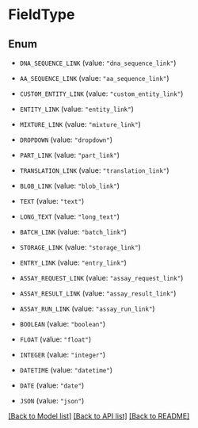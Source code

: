 # FieldType

## Enum


* `DNA_SEQUENCE_LINK` (value: `"dna_sequence_link"`)

* `AA_SEQUENCE_LINK` (value: `"aa_sequence_link"`)

* `CUSTOM_ENTITY_LINK` (value: `"custom_entity_link"`)

* `ENTITY_LINK` (value: `"entity_link"`)

* `MIXTURE_LINK` (value: `"mixture_link"`)

* `DROPDOWN` (value: `"dropdown"`)

* `PART_LINK` (value: `"part_link"`)

* `TRANSLATION_LINK` (value: `"translation_link"`)

* `BLOB_LINK` (value: `"blob_link"`)

* `TEXT` (value: `"text"`)

* `LONG_TEXT` (value: `"long_text"`)

* `BATCH_LINK` (value: `"batch_link"`)

* `STORAGE_LINK` (value: `"storage_link"`)

* `ENTRY_LINK` (value: `"entry_link"`)

* `ASSAY_REQUEST_LINK` (value: `"assay_request_link"`)

* `ASSAY_RESULT_LINK` (value: `"assay_result_link"`)

* `ASSAY_RUN_LINK` (value: `"assay_run_link"`)

* `BOOLEAN` (value: `"boolean"`)

* `FLOAT` (value: `"float"`)

* `INTEGER` (value: `"integer"`)

* `DATETIME` (value: `"datetime"`)

* `DATE` (value: `"date"`)

* `JSON` (value: `"json"`)


[[Back to Model list]](../README.md#documentation-for-models) [[Back to API list]](../README.md#documentation-for-api-endpoints) [[Back to README]](../README.md)



